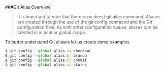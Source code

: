 ###Git Alias Overview
>It is important to note that there is no direct git alias command. Aliases are created through the use of the git config command and the Git configuration files. As with other configuration values, aliases can be created in a local or global scope.

To better understand Git aliases let us create some examples.



```javascript
$ git config --global alias.co checkout
$ git config --global alias.br branch
$ git config --global alias.ci commit
$ git config --global alias.st status
```
